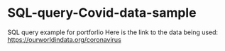 # SQL-query-Covid-data-sample
SQL query example for portforlio
Here is the link to the data  being used:
https://ourworldindata.org/coronavirus
